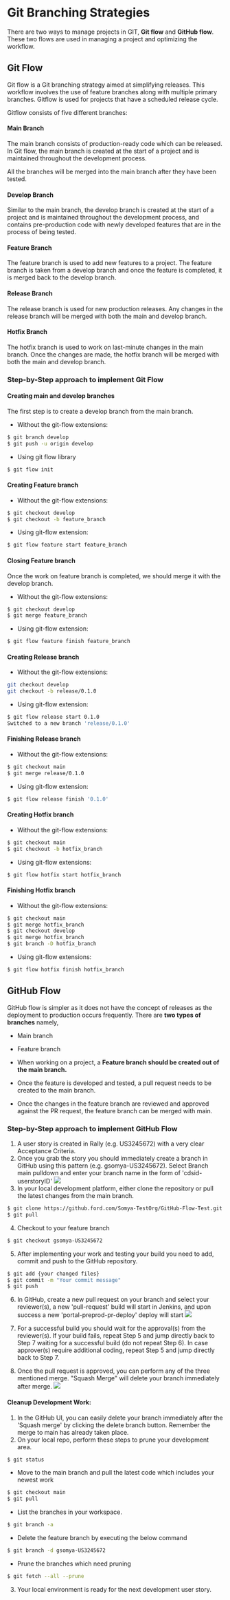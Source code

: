# Git Branching Strategies

There are two ways to manage projects in GIT, **Git flow** and **GitHub flow**. These two flows are used in managing a project and optimizing the workflow.

## Git Flow

Git flow is a Git branching strategy aimed at simplifying releases. This workflow involves the use of feature branches along with multiple primary branches. Gitflow is used for projects that have a scheduled release cycle.

Gitflow consists of five different branches:

#### Main Branch

The main branch consists of production-ready code which can be released. In Git flow, the main branch is created at the start of a project and is maintained throughout the development process. 

All the branches will be merged into the main branch after they have been tested.

#### Develop Branch

Similar to the main branch, the develop branch is created at the start of a project and is maintained throughout the development process, and contains pre-production code with newly developed features that are in the process of being tested.

#### Feature Branch

The feature branch is used to add new features to a project. The feature branch is taken from a develop branch and once the feature is completed, it is merged back to the develop branch.

#### Release Branch

The release branch is used for new production releases. Any changes in the release branch will be merged with both the main and develop branch.

#### Hotfix Branch

The hotfix branch is used to work on last-minute changes in the main branch. Once the changes are made, the hotfix branch will be merged with both the main and develop branch. 

### Step-by-Step approach to implement Git Flow

#### Creating main and develop branches

The first step is to create a develop branch from the main branch.

* Without the git-flow extensions:
```bash
$ git branch develop
$ git push -u origin develop
```

* Using git flow library
```bash
$ git flow init
```

#### Creating Feature branch

* Without the git-flow extensions:
```bash
$ git checkout develop
$ git checkout -b feature_branch
```
* Using git-flow extension:
```bash
$ git flow feature start feature_branch
```

#### Closing Feature branch

Once the work on feature branch is completed, we should merge it with the develop branch.

* Without the git-flow extensions:
```bash
$ git checkout develop
$ git merge feature_branch
```

* Using git-flow extension:
```bash
$ git flow feature finish feature_branch
```

#### Creating Release branch

* Without the git-flow extensions:
```bash
git checkout develop
git checkout -b release/0.1.0
```
* Using git-flow extension:
```bash
$ git flow release start 0.1.0
Switched to a new branch 'release/0.1.0'
```

#### Finishing Release branch

* Without the git-flow extensions:
```bash
$ git checkout main
$ git merge release/0.1.0
```

* Using git-flow extension:
```bash
$ git flow release finish '0.1.0'
```

#### Creating Hotfix branch

* Without the git-flow extensions:
```bash
$ git checkout main
$ git checkout -b hotfix_branch
```

* Using git-flow extensions: 
```bash
$ git flow hotfix start hotfix_branch
```

#### Finishing Hotfix branch

* Without the git-flow extensions:
```bash
$ git checkout main
$ git merge hotfix_branch
$ git checkout develop
$ git merge hotfix_branch
$ git branch -D hotfix_branch
```

* Using git-flow extensions: 
```bash
$ git flow hotfix finish hotfix_branch
```

## GitHub Flow

GitHub flow is simpler as it does not have the concept of releases as the deployment to production occurs frequently. There are **two types of branches** namely, 
* Main branch
* Feature branch

* When working on a project, a **Feature branch should be created out of the main branch.**
* Once the feature is developed and tested, a pull request needs to be created to the main branch.
* Once the changes in the feature branch are reviewed and approved against the PR request, the feature branch can be merged with main.


### Step-by-Step approach to implement GitHub Flow

1. A user story is created in Rally (e.g. US3245672) with a very clear Acceptance Criteria.
2. Once you grab the story you should immediately create a branch in GitHub using this pattern (e.g. gsomya-US3245672). Select Branch main pulldown and enter your branch name in the form of 'cdsid-userstoryID'
![](./assets/GitHubFlow/flow1.png)
3. In your local development platform, either clone the repository or pull the latest changes from the main branch.
```bash
$ git clone https://github.ford.com/Somya-TestOrg/GitHub-Flow-Test.git
$ git pull
```
4. Checkout to your feature branch
```bash
$ git checkout gsomya-US3245672
```
5. After implementing your work and testing your build you need to add, commit and push to the GitHub repository.
```bash
$ git add {your changed files}
$ git commit -m "Your commit message"
$ git push
```
6. In GitHub, create a new pull request on your branch and select your reviewer(s),  a new 'pull-request' build will start in Jenkins, and upon success a new  'portal-preprod-pr-deploy' deploy will start
![](./assets/GitHubFlow/flow2.png)

7. For a successful build you should wait for the approval(s) from the reviewer(s). If your build fails, repeat Step 5 and jump directly back to Step 7 waiting for a successful build (do not repeat Step 6). In case approver(s) require additional coding, repeat Step 5 and jump directly back to Step 7.

8. Once the pull request is approved, you can perform any of the three mentioned merge. "Squash Merge" will delete your branch immediately after merge.
![](./assets/GitHubFlow/flow3.png)

#### Cleanup Development Work:

1. In the GitHub UI, you can easily delete your branch immediately after the 'Squash merge' by clicking the delete branch button. Remember the merge to main has already taken place.
2. On your local repo, perform these steps to prune your development area.
```bash
$ git status
```
* Move to the main branch and pull the latest code which includes your newest work
```bash
$ git checkout main
$ git pull
```
* List the branches in your workspace.
```bash
$ git branch -a
```
* Delete the feature branch by executing the below command
```bash
$ git branch -d gsomya-US3245672
```
* Prune the branches which need pruning
```bash
$ git fetch --all --prune
```

3. Your local environment is ready for the next development user story.

